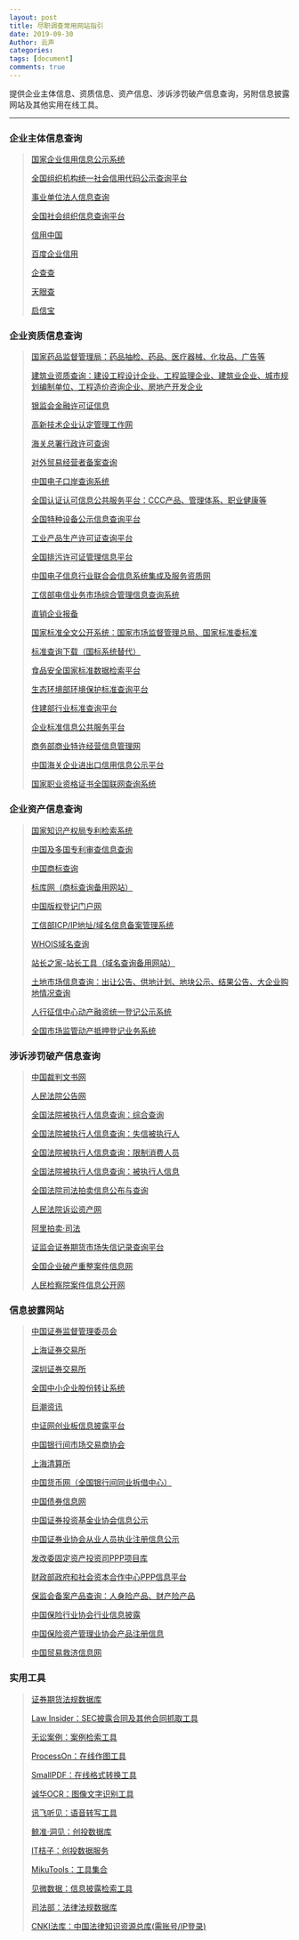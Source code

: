 ```yaml
---
layout: post
title: 尽职调查常用网站指引
date: 2019-09-30
Author: 云声
categories: 
tags: [document]
comments: true
---
```



提供企业主体信息、资质信息、资产信息、涉诉涉罚破产信息查询，另附信息披露网站及其他实用在线工具。



---



### 企业主体信息查询


> [国家企业信用信息公示系统](http://www.gsxt.gov.cn/index.html)
> 
> [全国组织机构统一社会信用代码公示查询平台](https://www.cods.org.cn/)
> 
> [事业单位法人信息查询](http://www.gjsy.gov.cn/cxzl/)
> 
> [全国社会组织信息查询平台](http://www.chinanpo.gov.cn/search/orgindex.html)
> 
> [信用中国](https://www.creditchina.gov.cn/)
> 
> [百度企业信用](https://xin.baidu.com/)
> 
> [企查查](https://www.qichacha.com/)
> 
> [天眼查](https://www.tianyancha.com/)
> 
> [启信宝](https://www.qixin.com/)


### 企业资质信息查询


> [国家药品监督管理局：药品抽检、药品、医疗器械、化妆品、广告等](http://qy1.sfda.gov.cn/datasearchcnda/face3/dir.html)
> 
> [建筑业资质查询：建设工程设计企业、工程监理企业、建筑业企业、城市规划编制单位、工程造价咨询企业、房地产开发企业](http://www.mohurd.gov.cn/wbdt/dwzzcx/index.html)
> 
> [银监会金融许可证信息](http://xukezheng.cbrc.gov.cn/ilicence/)
> 
> [高新技术企业认定管理工作网](http://www.innocom.gov.cn/)
> 
> [海关总署行政许可查询](http://www.customs.gov.cn/customs/302249/302334/302335/index.html)
> 
> [对外贸易经营者备案查询](http://iecms.mofcom.gov.cn/)
> 
> [中国电子口岸查询系统](http://www.chinaport.gov.cn/) 
> 
> [全国认证认可信息公共服务平台：CCC产品、管理体系、职业健康等](http://cx.cnca.cn/CertECloud/index/index/page)    
> 
> [全国特种设备公示信息查询平台](http://cnse.samr.gov.cn/)    
> 
> [工业产品生产许可证查询平台](http://gyxkz.aqsiq.gov.cn:8080/zhijian/)    
> 
> [全国排污许可证管理信息平台](http://permit.mee.gov.cn/permitExt/outside/default.jsp) 
> 
> [中国电子信息行业联合会信息系统集成及服务资质网](http://www.csi-s.org.cn/miitnew_webmap/miitnew_xxcx_jcqycx/)
> 
> [工信部电信业务市场综合管理信息查询系统](https://tsm.miit.gov.cn/dxxzsp/) 
> 
> [直销企业报备](http://zxjg.saic.gov.cn/samrmrkout/)
> 
> [国家标准全文公开系统：国家市场监督管理总局、国家标准委标准](http://www.gb688.cn/bzgk/gb/index)
> 
> [标准查询下载（国标系统替代）](https://www.antpedia.com/standard/)
> 
> [食品安全国家标准数据检索平台](http://bz.cfsa.net.cn/db)
> 
> [生态环境部环境保护标准查询平台](http://kjs.mee.gov.cn/hjbhbz/)
> 
> [住建部行业标准查询平台](http://www.mohurd.gov.cn/bzde/index.html)
> 
> [企业标准信息公共服务平台](http://www.cpbz.gov.cn/)
> 
> [商务部商业特许经营信息管理网](http://txjy.syggs.mofcom.gov.cn/)
> 
> [中国海关企业进出口信用信息公示平台](http://credit.customs.gov.cn/)
> 
> [国家职业资格证书全国联网查询系统](http://zscx.osta.org.cn/)


### 企业资产信息查询


> [国家知识产权局专利检索系统](http://www.pss-system.gov.cn/sipopublicsearch/portal/uiIndex.shtml)
> 
> [中国及多国专利审查信息查询](http://cpquery.sipo.gov.cn/)   
> 
> [中国商标查询](http://sbj.saic.gov.cn/sbcx/)  
> 
> [标库网（商标查询备用网站）](http://www.tmkoo.com/)
> 
> [中国版权登记门户网](http://www.ccopyright.com.cn/)
> 
> [工信部ICP/IP地址/域名信息备案管理系统](http://www.beian.miit.gov.cn/)
> 
> [WHOIS域名查询](https://whois.icann.org/zh)
> 
> [站长之家-站长工具（域名查询备用网站）](http://tool.chinaz.com/)
> 
> [土地市场信息查询：出让公告、供地计划、地块公示、结果公告、大企业购地情况查询](http://www.landchina.com/)
> 
> [人行征信中心动产融资统一登记公示系统](https://www.zhongdengwang.org.cn/rs/main.jsp#)
> 
> [全国市场监管动产抵押登记业务系统](http://dcdy.gsxt.gov.cn/loginSydq/index.xhtml)


### 涉诉涉罚破产信息查询


> [中国裁判文书网](http://wenshu.court.gov.cn/) 
> 
> [人民法院公告网](https://rmfygg.court.gov.cn/)  
> 
> [全国法院被执行人信息查询：综合查询](http://zxgk.court.gov.cn/zhzxgk/)
> 
> [全国法院被执行人信息查询：失信被执行人](http://zxgk.court.gov.cn/zhixing/)
> 
> [全国法院被执行人信息查询：限制消费人员](http://zxgk.court.gov.cn/xgl/)
> 
> [全国法院被执行人信息查询：被执行人信息](http://zxgk.court.gov.cn/zhixing/)
> 
> [全国法院司法拍卖信息公布与查询](http://zxgk.court.gov.cn/sfpm/)
> 
> [人民法院诉讼资产网](https://www.rmfysszc.gov.cn/)
> 
> [阿里拍卖·司法](https://sf.taobao.com/)
> 
> [证监会证券期货市场失信记录查询平台](http://neris.csrc.gov.cn/shixinchaxun/)
> 
> [全国企业破产重整案件信息网](http://pccz.court.gov.cn/pcajxxw/index/xxwsy)
> 
> [人民检察院案件信息公开网](http://www.ajxxgk.jcy.gov.cn/html/gj/)


### 信息披露网站


> [中国证券监督管理委员会](http://www.csrc.gov.cn/pub/newsite/)
> 
> [上海证券交易所](http://www.sse.com.cn/)
> 
> [深圳证券交易所](http://www.szse.cn/)
> 
> [全国中小企业股份转让系统](http://www.neeq.com.cn/)
> 
> [巨潮资讯](http://www.cninfo.com.cn/new/index)
> 
> [中证网创业板信息披露平台](http://chinext.cs.com.cn/index.html)
> 
> [中国银行间市场交易商协会](http://www.nafmii.org.cn/)
> 
> [上海清算所](http://www.shclearing.com/)
> 
> [中国货币网（全国银行间同业拆借中心）](http://www.chinamoney.com.cn/chinese/)
> 
> [中国债券信息网](https://www.chinabond.com.cn/d2s/index.html)
> 
> [中国证券投资基金业协会信息公示](http://gs.amac.org.cn/)
> 
> [中国证券业协会从业人员执业注册信息公示](http://exam.sac.net.cn/pages/registration/sac-publicity-report.html)
> 
> [发改委固定资产投资司PPP项目库](http://tzs.ndrc.gov.cn/zttp/PPPxmk/xmk/)
> 
> [财政部政府和社会资本合作中心PPP信息平台](http://www.cpppc.org/)
> 
> [保监会备案产品查询：人身险产品、财产险产品](http://bxjg.circ.gov.cn/web/site0/tab5253/)
> 
> [中国保险行业协会行业信息披露](http://icid.iachina.cn/ICID/)
> 
> [中国保险资产管理业协会产品注册信息](http://www.iamac.org.cn/cpzc/zcdt/)
> 
> [中国贸易救济信息网](http://cacs.mofcom.gov.cn/index.shtml)



### 实用工具


> [证券期货法规数据库](http://neris.csrc.gov.cn/falvfagui/)
> 
> [Law Insider：SEC披露合同及其他合同抓取工具](https://www.lawinsider.com/)
> 
> [无讼案例：案例检索工具](https://www.itslaw.com/bj)
> 
> [ProcessOn：在线作图工具](https://www.processon.com/)
> 
> [SmallPDF：在线格式转换工具](https://smallpdf.com/cn/pdf-to-word)
> 
> [诚华OCR：图像文字识别工具](https://zhcn.109876543210.com/)
> 
> [讯飞听见：语音转写工具](https://www.iflyrec.com/)
> 
> [鲸准·洞见：创投数据库](https://insight.jingdata.com/#/?type=register&invite_code=300010)
> 
> [IT桔子：创投数据服务](https://www.itjuzi.com/)
> 
> [MikuTools：工具集合](https://miku.tools/)
> 
> [见微数据：信息披露检索工具](https://www.jianweidata.com/)
> 
> [司法部：法律法规数据库](http://search.chinalaw.gov.cn/search2.html)
>
> [CNKI法库：中国法律知识资源总库(需账号/IP登录)](http://law.cnki.net/)
